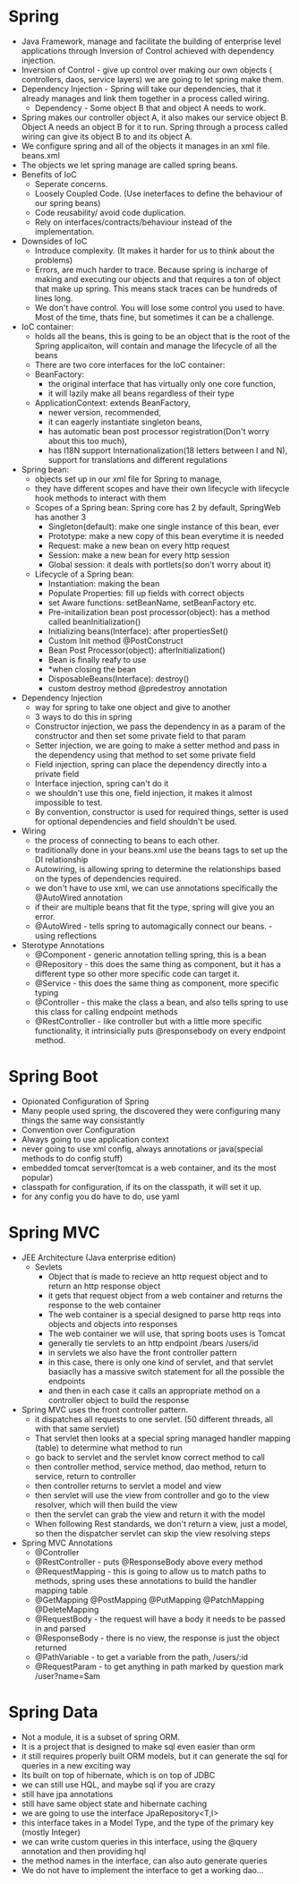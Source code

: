 # Spring
- Java Framework, manage and facilitate the building of enterprise level applications through Inversion of Control achieved with dependency injection.
- Inversion of Control - give up control over making our own objects ( controllers, daos, service layers) we are going to let spring make them.
- Dependency Injection - Spring will take our dependencies, that it already manages and link them together in a process called wiring.
  - Dependency - Some object B that and object A needs to work. 
- Spring makes our controller object A, it also makes our service object B. Object A needs an object B for it to run. Spring through a process called wiring can give its object B to and its object A.
- We configure spring and all of the objects it manages in an xml file. beans.xml
- The objects we let spring manage are called spring beans.
- Benefits of IoC
  - Seperate concerns. 
  - Loosely Coupled Code. (Use ineterfaces to define the behaviour of our spring beans)
  - Code reusability/ avoid code duplication. 
  - Rely on interfaces/contracts/behaviour instead of the implementation. 
- Downsides of IoC
  - Introduce complexity. (It makes it harder for us to think about the problems)
  - Errors, are much harder to trace. Because spring is incharge of making and executing our objects and that requires a ton of object that make up spring. This means stack traces can be hundreds of lines long.
  - We don't have control. You will lose some control you used to have. Most of the time, thats fine, but sometimes it can be a challenge.
- IoC container: 
  - holds all the beans, this is going to be an object that is the root of the Spring applicaiton, will contain and manage the lifecycle of all the beans
  - There are two core interfaces for the IoC container:
  - BeanFactory: 
    - the original interface that has virtually only one core function, 
    - it will lazily make all beans regardless of their type
  - ApplicationContext: extends BeanFactory, 
    - newer version, recommended, 
    - it can eagerly instantiate singleton beans, 
    - has automatic bean post processor registration(Don't worry about this too much), 
    - has I18N support Internationalization(18 letters between I and N), support for translations and different regulations
- Spring bean: 
  - objects set up in our xml file for Spring to manage, 
  - they have different scopes and have their own lifecycle with lifecycle hook methods to interact with them
  - Scopes of a Spring bean: Spring core has 2 by default, SpringWeb has another 3
    - Singleton(default): make one single instance of this bean, ever
    - Prototype: make a new copy of this bean everytime it is needed
    - Request: make a new bean on every http request
    - Session: make a new bean for every http session
    - Global session: it deals with portlets(so don't worry about it)
  - Lifecycle of a Spring bean:
    - Instantiation: making the bean
    - Populate Properties: fill up fields with correct objects
    - set Aware functions: setBeanName, setBeanFactory etc.
    - Pre-initailization bean post processor(object): has a method called beanInitialization()
    - Initializing beans(Interface): after propertiesSet()
    - Custom Init method @PostConstruct
    - Bean Post Processor(object): afterInitialization()
    - Bean is finally reafy to use
    - *when closing the bean
    - DisposableBeans(Interface): destroy()
    - custom destroy method @predestroy annotation
- Dependency Injection
    - way for spring to take one object and give to another
    - 3 ways to do this in spring
    - Constructor injection, we pass the dependency in as a param of the constructor and then set some private field to that param
    - Setter injection, we are going to make a setter method and pass in the dependency using that method to set some private field
    - Field injection, spring can place the dependency directly into a private field
    - Interface injection, spring can't do it
    - we shouldn't use this one, field injection, it makes it almost impossible to test. 
    - By convention, constructor is used for required things, setter is used for optional dependencies and field shouldn't be used.
- Wiring
  - the process of connecting to beans to each other.
  - traditionally done in your beans.xml use the beans tags to set up the DI relationship
  - Autowiring, is allowing spring to determine the relationships based on the types of dependencies required.
  - we don't have to use xml, we can use annotations specifically the @AutoWired annotation
  - if their are multiple beans that fit the type, spring will give you an error. 
  - @AutoWired - tells spring to automagically connect our beans. - using reflections
- Sterotype Annotations
  - @Component - generic annotation telling spring, this is a bean
  - @Repository - this does the same thing as component, but it has a different type so other more specific code can target it.
  - @Service - this does the same thing as component, more specific typing
  - @Controller - this make the class a bean, and also tells spring to use this class for calling endpoint methods
  - @RestController - like controller but with a little more specific functionality, it intrinsicially puts @responsebody on every endpoint method.
# Spring Boot
- Opionated Configuration of Spring
- Many people used spring, the discovered they were configuring many things the same way consistantly 
- Convention over Configuration
- Always going to use application context
- never going to use xml config, always annotations or java(special methods to do config stuff)
- embedded tomcat server(tomcat is a web container, and its the most popular)
- classpath for configuration, if its on the classpath, it will set it up.
- for any config you do have to do, use yaml
# Spring MVC
- JEE Architecture (Java enterprise edition)
  - Sevlets
    - Object that is made to recieve an http request object and to return an http response object
    - it gets that request object from a web container and returns the response to the web container
    - The web container is a special designed to parse http reqs into objects and objects into responses
    - The web container we will use, that spring boots uses is Tomcat
    - generally tie servlets to an http endpoint /bears /users/id
    - in servlets we also have the front controller pattern
    - in this case, there is only one kind of servlet, and that servlet basiaclly has a massive switch statement for all the possible the endpoints
    - and then in each case it calls an appropriate method on a controller object to build the response
- Spring MVC uses the front controller pattern.
  - it dispatches all requests to one servlet. (50 different threads, all with that same servlet)
  - That servlet then looks at a special spring managed handler mapping (table) to determine what method to run
  - go back to servlet and the servlet know correct method to call
  - then controller method, service method, dao method, return to service, return to controller
  - then controller returns to servlet a model and view
  - then servlet will use the view from controller and go to the view resolver, which will then build the view
  - then the servlet can grab the view and return it with the model
  - When following Rest standards, we don't return a view, just a model, so then the dispatcher servlet can skip the view resolving steps 
- Spring MVC Annotations
  - @Controller
  - @RestController - puts @ResponseBody above every method
  - @RequestMapping - this is going to allow us to match paths to methods, spring uses these annotations to build the handler mapping table
  - @GetMapping @PostMapping @PutMapping @PatchMapping @DeleteMapping
  - @RequestBody - the request will have a body it needs to be passed in and parsed
  - @ResponseBody - there is no view, the response is just the object returned
  - @PathVariable - to get a variable from the path,  /users/:id
  - @RequestParam - to get anything in path marked by question mark /user?name=Sam
# Spring Data
  - Not a module, it is a subset of spring ORM.
  - It is a project that is designed to make sql even easier than orm
  - it still requires properly built ORM models, but it can generate the sql for queries in a new exciting way
  - Its built on top of hibernate, which is on top of JDBC
  - we can still use HQL, and maybe sql if you are crazy
  - still have jpa annotations
  - still have same object state and hibernate caching
  - we are going to use the interface JpaRepository<T,I>
  - this interface takes in a Model Type, and the type of the primary key (mostly Integer)
  - we can write custom queries in this interface, using the @query annotation and then providing hql
  - the method names in the interface, can also auto generate queries
  - We do not have to implement the interface to get a working dao...
